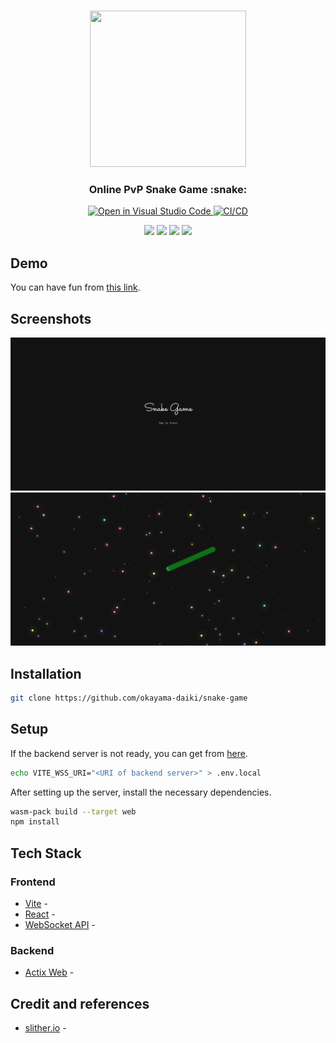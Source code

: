 <br />
<p align="center">
  <a href="https://okayama-daiki.github.io/snake-game/" target="_blank">
    <img src="./public/favicon.ico" height="250" width="250" />
  </a>
</p>

<h3 align="center">Online <b>PvP</b> Snake Game :snake:</h3>

<p align="center">
  <a href="https://open.vscode.dev/okayama-daiki/snake-game">
    <img
      src="https://img.shields.io/static/v1?logo=visualstudiocode&label=&message=Open%20in%20Visual%20Studio%20Code&labelColor=2c2c32&color=007acc&logoColor=007acc"
      alt="Open in Visual Studio Code"
    />
  </a>
  <a href="https://github.com/okayama-daiki/snake-game/actions">
    <img
      src="https://github.com/okayama-daiki/snake-game/actions/workflows/static.yml/badge.svg"
      alt="CI/CD"
    />
  </a>
</p>
<p align="center">
  <img
    src="https://img.shields.io/badge/Rust-black?logo=rust&logoColor=#E57324"
  />
  <img
    src="https://img.shields.io/badge/actix-web?color=%23111
"
  />
  <img
    src="https://img.shields.io/badge/TypeScript-007ACC?logo=typescript&logoColor=white"
  />
  <img
    src="https://img.shields.io/badge/React-20232A?logo=react&logoColor=61DAFB"
  />
</p>

<p align="center">
  <!-- TODO: Add description -->
</p>

## Demo

You can have fun from [this link](https://okayama-daiki.github.io/snake-game/).

## Screenshots

![Title](/screenshots/title.webp)
![Playing](/screenshots/playing.webp)

## Installation

```bash
git clone https://github.com/okayama-daiki/snake-game
```

## Setup

If the backend server is not ready, you can get from [here](https://github.com/okayama-daiki/snake-game-backend/).

```bash
echo VITE_WSS_URI="<URI of backend server>" > .env.local
```

After setting up the server, install the necessary dependencies.

```bash
wasm-pack build --target web
npm install
```

## Tech Stack

### Frontend

- [Vite]() -
- [React]() -
- [WebSocket API]() -

### Backend

- [Actix Web](https://actix.rs/) -

## Credit and references

- [slither.io](https://slither.io/) -
